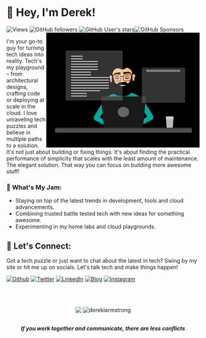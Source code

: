 # 👋 **Hey, I'm Derek!**

<div align="left">
<img alt="Views" src="https://komarev.com/ghpvc/?username=dereklarmstrong&label=views">
<img alt="GitHub followers" src="https://img.shields.io/github/followers/dereklarmstrong">
<img alt="GitHub User's stars" src="https://img.shields.io/github/stars/dereklarmstrong"><img alt="GitHub Sponsors" src="https://img.shields.io/github/sponsors/dereklarmstrong">
</div>

<div align="left">
  <img  src="./imgs/working-and-creating.gif" height="300px" align="right" />
</div>


I'm your go-to guy for turning tech ideas into reality. Tech's my playground – from architectural designs, crafting code or deploying at scale in the cloud. I love unraveling tech puzzles and believe in multiple paths to a solution. It's not just about building or fixing things. It's about finding the practical performance of simplicity that scales with the least amount of maintenance. The elegant solution. That way you can focus on building more awesome stuff!


### 🍓 **What's My Jam:**
- Staying on top of the latest trends in development, tools and cloud advancements.
- Combining trusted battle tested tech with new ideas for something awesome.
- Experimenting in my home labs and cloud playgrounds.

## 🤝 **Let's Connect:**

Got a tech puzzle or just want to chat about the latest in tech? Swing by my site or hit me up on socials. Let's talk tech and make things happen!

<p><a href="https://pytech.dev/" target="_blank"><img alt="Github" src="https://img.shields.io/badge/PyTech.Dev-006600.svg?&style=for-the-badge&logo=python&logoColor=white" height="30px" /></a> <a href="https://twitter.com/dereklarmstrong" target="_blank"><img alt="Twitter" src="https://img.shields.io/badge/twitter-%231DA1F2.svg?&style=for-the-badge&logo=twitter&logoColor=white"  height="30px"/></a> <a href="https://www.linkedin.com/in/dereklarmstrong/" target="_blank"><img alt="LinkedIn" src="https://img.shields.io/badge/linkedin-%230077B5.svg?&style=for-the-badge&logo=linkedin&logoColor=white"  height="30px"/></a> <a href="https://dereklarmstrong.com/" target="_blank"><img alt="Blog" src="https://img.shields.io/badge/Blog-0A0A0A?style=for-the-badge&logo=dev.to&logoColor=white"  height="30px"/></a> <a href="https://www.instagram.com/dereklarmstrong" target="_blank"><img alt="Instagram" src="https://img.shields.io/badge/Instagram-E4405F?style=for-the-badge&logo=instagram&logoColor=white"  height="30px"/></a>
</p>

<!-- ### 🛠️ **Technologies and Tools I Use:**

<img alt="Python" src="https://img.shields.io/badge/Python-14354C?style=for-the-badge&logo=python&logoColor=white" height="25px"/>
<img alt="git" src="https://img.shields.io/badge/-Git-F05032?style=flat-square&logo=git&logoColor=white" height="25px"/>
<img alt="Markdown" src="https://img.shields.io/badge/Markdown-000000?style=for-the-badge&logo=markdown&logoColor=white"  height="25px"/>
<img alt="github actions" src="https://img.shields.io/badge/-Github_Actions-2088FF?style=flat-square&logo=github-actions&logoColor=white" height="25px"/>
 <img alt="postman" src="https://img.shields.io/badge/-Postman-00C7B7?style=flat-square&logo=postman&logoColor=white" height="25px"/> -->


<br><br>

<div align="center">

  <img align="center" src="https://github-readme-stats.anuraghazra1.vercel.app/api?username=dereklarmstrong&show_icons=true"/>
  <img align="center" src="https://github-readme-streak-stats.herokuapp.com/?user=dereklarmstrong&" alt="dereklarmstrong"/>

</div>

<div align="center">
<br>
<p><b><i>If you work together and communicate, there are less conflicts</b></i></p>
<br>
<img src="./imgs/git-merge.gif" width="450px>
<br>
</div>

